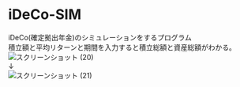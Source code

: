 # iDeCo-SIM
iDeCo(確定拠出年金)のシミュレーションをするプログラム  
積立額と平均リターンと期間を入力すると積立総額と資産総額がわかる。  
![スクリーンショット (20)](https://user-images.githubusercontent.com/85888891/124363747-07cd1880-dc78-11eb-95a1-e364c4e0ec58.png)  
         ↓  
![スクリーンショット (21)](https://user-images.githubusercontent.com/85888891/124363753-0f8cbd00-dc78-11eb-82ec-1c3966069182.png)
